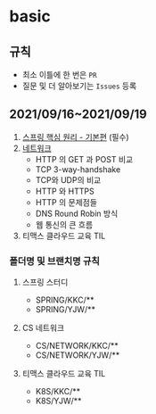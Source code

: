 # basic

## 규칙
- 최소 이틀에 한 번은 `PR`
- 질문 및 더 알아보기는 `Issues` 등록

## 2021/09/16~2021/09/19
1. [스프링 핵심 원리 - 기본편](https://www.inflearn.com/course/%EC%8A%A4%ED%94%84%EB%A7%81-%ED%95%B5%EC%8B%AC-%EC%9B%90%EB%A6%AC-%EA%B8%B0%EB%B3%B8%ED%8E%B8) (필수)
2. [네트워크](https://github.com/kimkc/Interview_Question_for_Beginner/tree/master/Network)
    - HTTP 의 GET 과 POST 비교
    - TCP 3-way-handshake
    - TCP와 UDP의 비교
    - HTTP 와 HTTPS
    - HTTP 의 문제점들
    - DNS Round Robin 방식
    - 웹 통신의 큰 흐름
3. 티맥스 클라우드 교육 TIL

### 폴더명 및 브랜치명 규칙
1. 스프링 스터디
    - SPRING/KKC/\*\*
    - SPRING/YJW/\*\*
2. CS 네트워크
    - CS/NETWORK/KKC/\*\*
    - CS/NETWORK/YJW/\*\*

3. 티맥스 클라우드 교육 TIL
    - K8S/KKC/\*\*
    - K8S/YJW/\*\*

